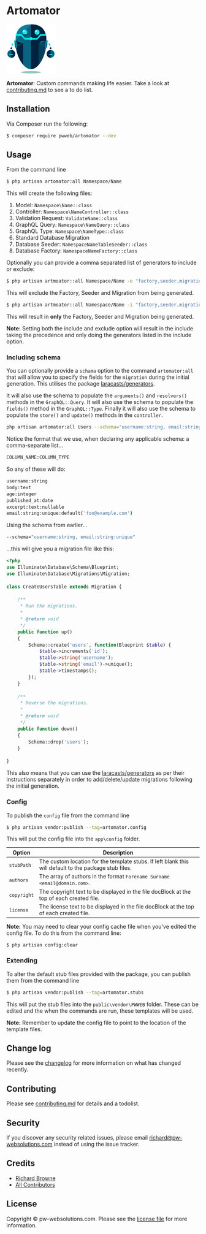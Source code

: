 # Artomator

<!-- [![Latest Version on Packagist][ico-version]][link-packagist]
[![Total Downloads][ico-downloads]][link-downloads]
[![Build Status][ico-travis]][link-travis] -->

![](robot.png)

**Artomator**: Custom commands making life easier. Take a look at [contributing.md](contributing.md) to see a to do list.

## Installation

Via Composer run the following:

``` bash
$ composer require pwweb/artomator --dev
```

## Usage

From the command line

``` bash
$ php artisan artomator:all Namespace/Name
```

This will create the following files:
1. Model: `Namespace\Name::class`
2. Controller: `Namespace\NameController::class`
3. Validation Request: `ValidateName::class`
4. GraphQL Query: `Namespace\NameQuery::class`
5. GraphQL Type: `Namespace\NameType::class`
6. Standard Database Migration
7. Database Seeder: `NamespaceNameTableSeeder::class`
8. Database Factory: `NamespaceNameFactory::class`

Optionally you can provide a comma separated list of generators to include or exclude:

``` bash
$ php artisan artmoator::all Namespace/Name -e "factory,seeder,migration"
```
This will exclude the Factory, Seeder and Migration from being generated.

``` bash
$ php artisan artmoator::all Namespace/Name -i "factory,seeder,migration"
```
This will result in **only** the Factory, Seeder and Migration being generated.

**Note:** Setting both the include and exclude option will result in the include taking the precedence and only doing the generators listed in the include option.

### Including schema

You can optionally provide a `schama` option to the command `artomator:all` that will allow you to specify the fields for the `migration` during the initial generation. This utilises the package [laracasts/generators](https://github.com/laracasts/Laravel-5-Generators-Extended).

It will also use the schema to populate the `arguments()` and `resolvers()` methods in the `GraphQL::Query`. It will also use the schema to populate the `fields()` method in the `GraphQL::Type`. Finally it will also use the schema to populate the `store()` and `update()` methods in the `controller`.


```bash
php artisan artomator:all Users --schema="username:string, email:string:unique"
```

Notice the format that we use, when declaring any applicable schema: a comma-separate list...

```bash
COLUMN_NAME:COLUMN_TYPE
```

So any of these will do:

```bash
username:string
body:text
age:integer
published_at:date
excerpt:text:nullable
email:string:unique:default('foo@example.com')
```

Using the schema from earlier...

```bash
--schema="username:string, email:string:unique"
```

...this will give you a migration file like this:

```php
<?php
use Illuminate\Database\Schema\Blueprint;
use Illuminate\Database\Migrations\Migration;

class CreateUsersTable extends Migration {

	/**
	 * Run the migrations.
	 *
	 * @return void
	 */
	public function up()
	{
		Schema::create('users', function(Blueprint $table) {
			$table->increments('id');
			$table->string('username');
			$table->string('email')->unique();
			$table->timestamps();
		});
	}

	/**
	 * Reverse the migrations.
	 *
	 * @return void
	 */
	public function down()
	{
		Schema::drop('users');
	}

}
```

This also means that you can use the [laracasts/generators](https://github.com/laracasts/Laravel-5-Generators-Extended) as per their instructions separately in order to add/delete/update migrations following the initial generation.

### Config

To publish the `config` file from the command line

``` bash
$ php artisan vendor:publish --tag=artomator.config
```

This will put the config file into the `app\config` folder.

| Option | Description |
| ------ | ----------- |
| `stubPath` | The custom location for the template stubs. If left blank this will default to the package stub files. |
| `authors` | The array of authors in the format `Forename Surname <email@domain.com>`. |
| `copyright` | The copyright text to be displayed in the file docBlock at the top of each created file. |
| `license` | The license text to be displayed in the file docBlock at the top of each created file. |

**Note:** You may need to clear your config cache file when you've edited the config file. To do this from the command line:

``` base
$ php artisan config:clear
```

### Extending

To alter the default stub files provided with the package, you can publish them from the command line

``` bash
$ php artisan vendor:publish --tag=artomator.stubs
```

This will put the stub files into the `public\vendor\PWWEB` folder. These can be edited and the when the commands are run, these templates will be used.

**Note:** Remember to update the config file to point to the location of the template files.

## Change log

Please see the [changelog](changelog.md) for more information on what has changed recently.

<!-- ## Testing

``` bash
$ composer test
``` -->

## Contributing

Please see [contributing.md](contributing.md) for details and a todolist.

## Security

If you discover any security related issues, please email richard@pw-websolutions.com instead of using the issue tracker.

## Credits

- [Richard Browne][link-author]
- [All Contributors][link-contributors]

## License

Copyright &copy; pw-websolutions.com. Please see the [license file](license.md) for more information.

<!-- [ico-version]: https://img.shields.io/packagist/v/pwweb/artomator.svg?style=flat-square
[ico-downloads]: https://img.shields.io/packagist/dt/pwweb/artomator.svg?style=flat-square
[ico-travis]: https://img.shields.io/travis/pwweb/artomator/master.svg?style=flat-square -->

<!-- [link-packagist]: https://packagist.org/packages/pwweb/artomator
[link-downloads]: https://packagist.org/packages/pwweb/artomator
[link-travis]: https://travis-ci.org/pwweb/artomator
[link-styleci]: https://styleci.io/repos/12345678 -->
[link-author]: https://github.com/pwweb
[link-contributors]: ../../contributors
